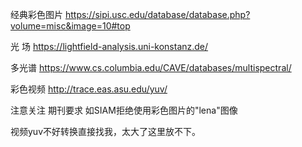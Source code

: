 经典彩色图片
https://sipi.usc.edu/database/database.php?volume=misc&image=10#top


光 场
https://lightfield-analysis.uni-konstanz.de/


多光谱
https://www.cs.columbia.edu/CAVE/databases/multispectral/


彩色视频
http://trace.eas.asu.edu/yuv/

注意关注 期刊要求
如SIAM拒绝使用彩色图片的"lena"图像


视频yuv不好转换直接找我，太大了这里放不下。
